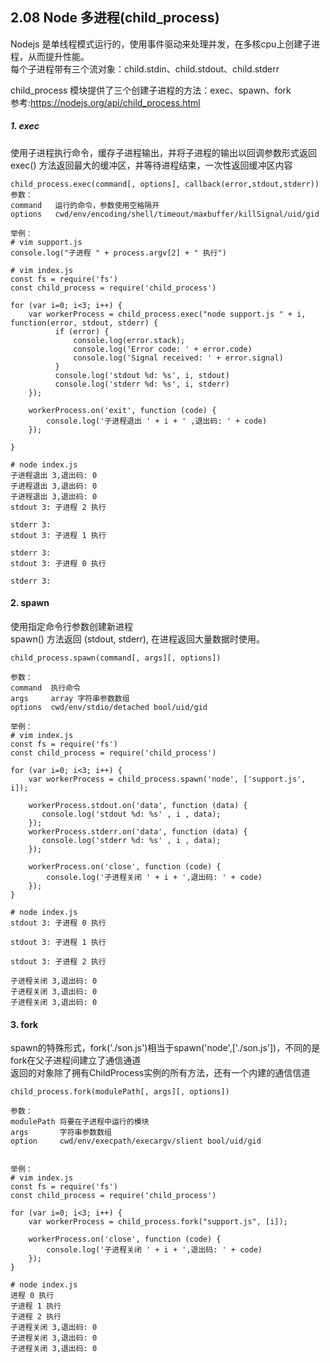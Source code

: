 ## 2.08 Node 多进程(child_process) 


Nodejs 是单线程模式运行的，使用事件驱动来处理并发，在多核cpu上创建子进程，从而提升性能。      
每个子进程带有三个流对象：child.stdin、child.stdout、child.stderr         

child_process 模块提供了三个创建子进程的方法：exec、spawn、fork          
参考:<https://nodejs.org/api/child_process.html>    


##### 1. exec
使用子进程执行命令，缓存子进程输出，并将子进程的输出以回调参数形式返回         
exec() 方法返回最大的缓冲区，并等待进程结束，一次性返回缓冲区内容      
```
child_process.exec(command[, options], callback(error,stdout,stderr))
参数：
command   运行的命令，参数使用空格隔开
options   cwd/env/encoding/shell/timeout/maxbuffer/killSignal/uid/gid

举例：
# vim support.js
console.log("子进程 " + process.argv[2] + " 执行")

# vim index.js
const fs = require('fs')
const child_process = require('child_process')

for (var i=0; i<3; i++) {
    var workerProcess = child_process.exec("node support.js " + i, function(error, stdout, stderr) {
          if (error) {
              console.log(error.stack);
              console.log('Error code: ' + error.code)
              console.log('Signal received: ' + error.signal)
          }
          console.log('stdout %d: %s', i, stdout)
          console.log('stderr %d: %s', i, stderr)
    });
  
    workerProcess.on('exit', function (code) {
        console.log('子进程退出 ' + i + ' ,退出码: ' + code)
    });
 
}

# node index.js
子进程退出 3,退出码: 0
子进程退出 3,退出码: 0
子进程退出 3,退出码: 0
stdout 3: 子进程 2 执行

stderr 3: 
stdout 3: 子进程 1 执行

stderr 3: 
stdout 3: 子进程 0 执行

stderr 3: 
```

#### 2. spawn
使用指定命令行参数创建新进程             
spawn() 方法返回 (stdout, stderr), 在进程返回大量数据时使用。     
```
child_process.spawn(command[, args][, options])

参数：
command  执行命令
args     array 字符串参数数组
options  cwd/env/stdio/detached bool/uid/gid

举例：
# vim index.js
const fs = require('fs')
const child_process = require('child_process')

for (var i=0; i<3; i++) {
    var workerProcess = child_process.spawn('node', ['support.js', i]);
 
    workerProcess.stdout.on('data', function (data) {
       console.log('stdout %d: %s' , i , data);
    });
    workerProcess.stderr.on('data', function (data) {
       console.log('stderr %d: %s' , i , data);
    });
  
    workerProcess.on('close', function (code) {
        console.log('子进程关闭 ' + i + ',退出码: ' + code)
    });
}

# node index.js
stdout 3: 子进程 0 执行

stdout 3: 子进程 1 执行

stdout 3: 子进程 2 执行

子进程关闭 3,退出码: 0
子进程关闭 3,退出码: 0
子进程关闭 3,退出码: 0
```

#### 3. fork
spawn的特殊形式，fork('./son.js')相当于spawn('node',['./son.js'])，不同的是fork在父子进程间建立了通信通道         
返回的对象除了拥有ChildProcess实例的所有方法，还有一个内建的通信信道    
```
child_process.fork(modulePath[, args][, options])

参数：
modulePath 将要在子进程中运行的模块
args       字符串参数数组
option     cwd/env/execpath/execargv/slient bool/uid/gid  


举例：
# vim index.js
const fs = require('fs')
const child_process = require('child_process')

for (var i=0; i<3; i++) {
    var workerProcess = child_process.fork("support.js", [i]);
 
    workerProcess.on('close', function (code) {
        console.log('子进程关闭 ' + i + ',退出码: ' + code)
    });
}

# node index.js
进程 0 执行
子进程 1 执行
子进程 2 执行
子进程关闭 3,退出码: 0
子进程关闭 3,退出码: 0
子进程关闭 3,退出码: 0
```
